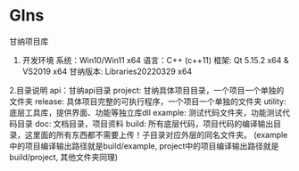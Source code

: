# GIns
甘纳项目库

1. 开发环境
系统：Win10/Win11 x64
语言：C++ (c++11)
框架: Qt 5.15.2 x64 & VS2019 x64
甘纳版本: Libraries20220329 x64

2.目录说明
api：甘纳api目录
project: 甘纳具体项目目录，一个项目一个单独的文件夹
release: 具体项目完整的可执行程序，一个项目一个单独的文件夹
utility: 底层工具库，提供界面、功能等独立库dll
example: 测试代码文件夹，功能测试代码目录
doc: 文档目录，项目资料
build: 所有底层代码，项目代码的编译输出目录，这里面的所有东西都不需要上传！子目录对应外层的同名文件夹。
(example中的项目编译输出路径就是build/example, project中的项目编译输出路径就是build/project, 其他文件夹同理)